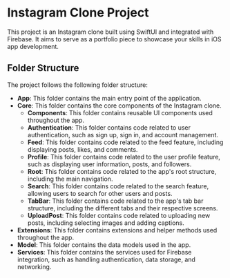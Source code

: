 # Instagram Clone Project

This project is an Instagram clone built using SwiftUI and integrated with Firebase. It aims to serve as a portfolio piece to showcase your skills in iOS app development.

## Folder Structure

The project follows the following folder structure:

- **App**: This folder contains the main entry point of the application.
- **Core**: This folder contains the core components of the Instagram clone.
  - **Components**: This folder contains reusable UI components used throughout the app.
  - **Authentication**: This folder contains code related to user authentication, such as sign up, sign in, and account management.
  - **Feed**: This folder contains code related to the feed feature, including displaying posts, likes, and comments.
  - **Profile**: This folder contains code related to the user profile feature, such as displaying user information, posts, and followers.
  - **Root**: This folder contains code related to the app's root structure, including the main navigation.
  - **Search**: This folder contains code related to the search feature, allowing users to search for other users and posts.
  - **TabBar**: This folder contains code related to the app's tab bar structure, including the different tabs and their respective screens.
  - **UploadPost**: This folder contains code related to uploading new posts, including selecting images and adding captions.
- **Extensions**: This folder contains extensions and helper methods used throughout the app.
- **Model**: This folder contains the data models used in the app.
- **Services**: This folder contains the services used for Firebase integration, such as handling authentication, data storage, and networking.

